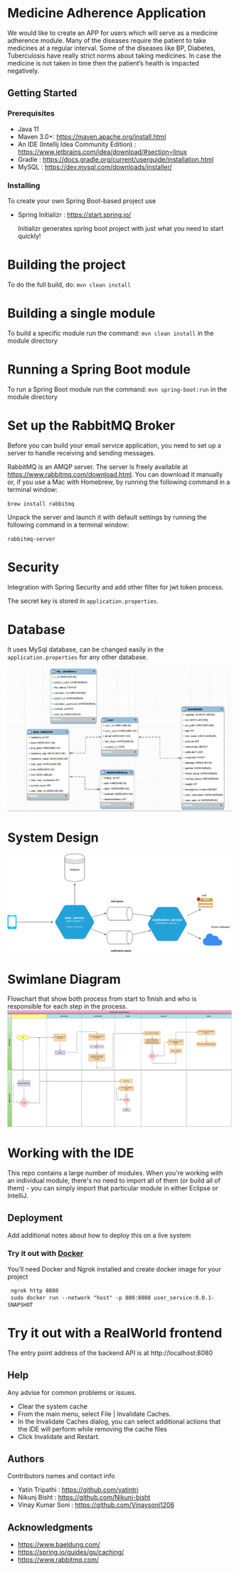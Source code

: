 Medicine Adherence Application 
===

We would like to create an APP for users which will serve as a medicine adherence module.
Many of the diseases require the patient to take medicines at a regular interval. Some of the diseases like BP, Diabetes, Tuberculosis have really strict norms about taking medicines. In case the medicine is not taken in time then the patient’s health is impacted negatively. 

## Getting Started

### Prerequisites

* Java 11
* Maven 3.0+: https://maven.apache.org/install.html
* An IDE (Intellij Idea Community Edition) : https://www.jetbrains.com/idea/download/#section=linux
* Gradle : https://docs.gradle.org/current/userguide/installation.html
* MySQL : https://dev.mysql.com/downloads/installer/

### Installing
To create your own Spring Boot-based project use
* Spring Initializr : https://start.spring.io/

  Initializr generates spring boot project with just what you need to start quickly!


Building the project
====================
To do the full build, do: `mvn clean install`

Building a single module
====================
To build a specific module run the command: `mvn clean install` in the module directory


Running a Spring Boot module
====================
To run a Spring Boot module run the command: `mvn spring-boot:run` in the module directory

# Set up the RabbitMQ Broker

Before you can build your email service application, you need to set up a server to handle receiving and sending messages.

RabbitMQ is an AMQP server. The server is freely available at https://www.rabbitmq.com/download.html. You can download it manually or, if you use a Mac with Homebrew, by running the following command in a terminal window:

``brew install rabbitmq``

Unpack the server and launch it with default settings by running the following command in a terminal window:

`rabbitmq-server`

# Security

Integration with Spring Security and add other filter for jwt token process.

The secret key is stored in `application.properties`.

# Database

It uses MySql database, can be changed easily in the `application.properties` for any other database.

![img.png](img.png)

# System Design

![img_2.png](img_2.png)

# Swimlane Diagram

Flowchart that show both process from start to finish and who is responsible for each step in the process.
![img_3.png](img_3.png)

Working with the IDE
====================
This repo contains a large number of modules.
When you're working with an individual module, there's no need to import all of them (or build all of them) - you can simply import that particular module in either Eclipse or IntelliJ. 

## Deployment

Add additional notes about how to deploy this on a live system
### Try it out with [Docker](https://www.docker.com/)

You'll need Docker and Ngrok installed and create docker image for your project
        
     ngrok http 8080
     sudo docker run --network "host" -p 800:8080 user_service:0.0.1-SNAPSHOT

# Try it out with a RealWorld frontend

The entry point address of the backend API is at http://localhost:8080

## Help

Any advise for common problems or issues.

* Clear the system cache﻿
* From the main menu, select File | Invalidate Caches.
* In the Invalidate Caches dialog, you can select additional actions that the IDE will perform while removing the cache files
* Click Invalidate and Restart.

## Authors

Contributors names and contact info

* Yatin Tripathi : https://github.com/yatintri
* Nikunj Bisht : https://github.com/Nikunj-bisht
* Vinay Kumar Soni : https://github.com/Vinaysoni1206

## Acknowledgments

* https://www.baeldung.com/
* https://spring.io/guides/gs/caching/
* https://www.rabbitmq.com/
